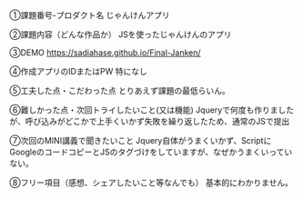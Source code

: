 ①課題番号-プロダクト名
じゃんけんアプリ

②課題内容（どんな作品か）
JSを使ったじゃんけんのアプリ

③DEMO
https://sadiahase.github.io/Final-Janken/

④作成アプリのIDまたはPW
特になし

⑤工夫した点・こだわった点
とりあえず課題の最低らいん。

⑥難しかった点・次回トライしたいこと(又は機能)
Jqueryで何度も作りましたが、呼び込みがどこかで上手くいかず失敗を繰り返したため、通常のJSで提出

⑦次回のMINI講義で聞きたいこと
Jquery自体がうまくいかず、ScriptにGoogleのコードコピーとJSのタグづけをしていますが、なぜかうまくいっていない。

⑧フリー項目（感想、シェアしたいこと等なんでも）
基本的にわかりません。